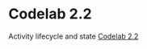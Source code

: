 # Codelab 2.2
Activity lifecycle and state
[Codelab 2.2](https://codelabs.developers.google.com/codelabs/android-training-activity-lifecycle-and-state/index.html?index=..%2F..%2Fandroid-training#0)
